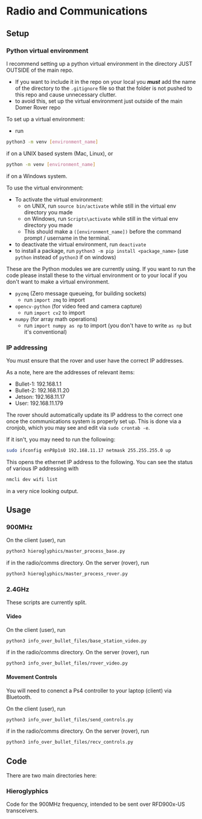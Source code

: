 # Radio and Communications

## Setup

### Python virtual environment

I recommend setting up a python virtual environment in the directory JUST OUTSIDE of the main repo.
- If you want to include it in the repo on your local you ***must*** add the name of the directory to the `.gitignore` file
  so that the folder is not pushed to this repo and cause unnecessary clutter.
- to avoid this, set up the virtual environment just outside of the main Domer Rover repo

To set up a virtual environment:
- run 

```sh
python3 -m venv [environment_name]
```

if on a UNIX based system (Mac, Linux), or

```sh
python -m venv [environment_name]
```

if on a Windows system.

To use the virtual environment:
- To activate the virtual environment:
  - on UNIX, run `source bin/activate` while still in the virtual env directory you made
  - on Windows, run `Scripts\activate` while still in the virtual env directory you made
  - This should make a `([environment_name])` before the command prompt / username in the terminal.
- to deactivate the virtual environment, run `deactivate`
- to install a package, run `python3 -m pip install <package_name>` (use `python` instead of `python3` if on windows)

These are the Python modules we are currently using. 
If you want to run the code please install these to the virtual environment 
or to your local if you don't want to make a virtual environment.
- `pyzmq` (Zero message queueing, for building sockets)
  - run `import zmq` to import
- `opencv-python` (for video feed and camera capture)
  - run `import cv2` to import
- `numpy` (for array math operations)
  - run `import numpy as np` to import (you don't have to write `as np` but it's conventional)

### IP addressing 

You must ensure that the rover and user have the correct IP addresses.

As a note, here are the addresses of relevant items:
- Bullet-1: 192.168.1.1
- Bullet-2: 192.168.11.20
- Jetson: 192.168.11.17
- User: 192.168.11.179

The rover should automatically update its IP address to the correct one
once the communications system is properly set up.
This is done via a cronjob, which you may see and edit
via `sudo crontab -e`.

If it isn't, you may need to run the following:

```sh
sudo ifconfig enP8p1s0 192.168.11.17 netmask 255.255.255.0 up
```

This opens the ethernet IP address to the following.
You can see the status of various IP addressing with

```sh
nmcli dev wifi list
```

in a very nice looking output.

## Usage

### 900MHz

On the client (user), run 

```sh
python3 hieroglyphics/master_process_base.py
```

if in the radio/comms directory. 
On the server (rover), run

```sh
python3 hieroglyphics/master_process_rover.py
```

### 2.4GHz

These scripts are currently split.

#### Video

On the client (user), run

```sh
python3 info_over_bullet_files/base_station_video.py
```

if in the radio/comms directory. 
On the server (rover), run

```sh
python3 info_over_bullet_files/rover_video.py
```

#### Movement Controls

You will need to conenct a Ps4 controller to your laptop
(client) via Bluetooth.

On the client (user), run

```sh
python3 info_over_bullet_files/send_controls.py
```

if in the radio/comms directory. 
On the server (rover), run

```sh
python3 info_over_bullet_files/recv_controls.py
```

## Code

There are two main directories here:

### Hieroglyphics

Code for the 900MHz frequency, intended to be sent over RFD900x-US transceivers.

